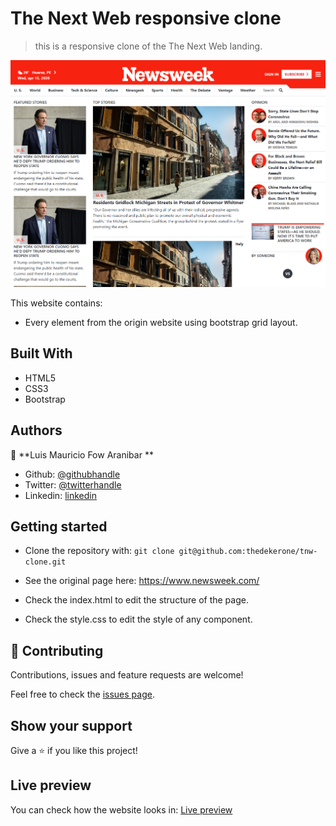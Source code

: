 # The Next Web responsive clone

> this is a responsive clone of the The Next Web landing. 

![screenshot](img/screenshot.png)

This website contains:

- Every element from the origin website using bootstrap grid layout.

## Built With

- HTML5
- CSS3
- Bootstrap

## Authors

👤 **Luis Mauricio Fow Aranibar **

- Github: [@githubhandle](https://github.com/thedekerone)
- Twitter: [@twitterhandle](https://twitter.com/mauricio_fow)
- Linkedin: [linkedin](https://www.linkedin.com/in/mauricio-fow-aranibar-b2173514b/)

## Getting started

- Clone the repository with:
  `git clone git@github.com:thedekerone/tnw-clone.git`

- See the original page here: https://www.newsweek.com/

- Check the index.html to edit the structure of the page.

- Check the style.css to edit the style of any component.

## 🤝 Contributing

Contributions, issues and feature requests are welcome!

Feel free to check the [issues page](issues/).

## Show your support

Give a ⭐️ if you like this project!

## Live preview

You can check how the website looks in: [Live preview](https://rawcdn.githack.com/thedekerone/News-week-clone/05eeb68bb7644f5470cf34ba0cb5fdb747a161e0/index.html)
